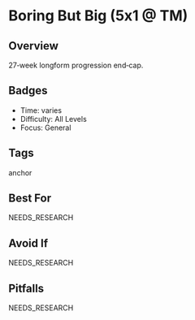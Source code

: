# Boring But Big (5x1 @ TM)

## Overview
27‑week longform progression end‑cap.

## Badges
- Time: varies
- Difficulty: All Levels
- Focus: General

## Tags
anchor

## Best For
NEEDS_RESEARCH

## Avoid If
NEEDS_RESEARCH

## Pitfalls
NEEDS_RESEARCH
